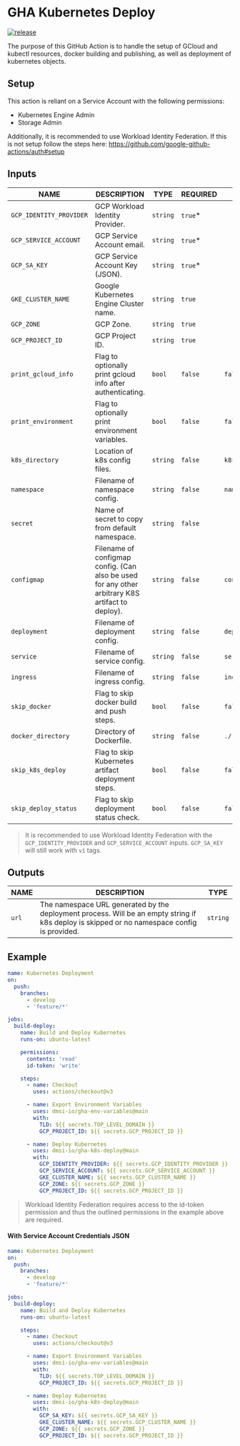 # GHA Kubernetes Deploy

[![release][release-badge]][release]

The purpose of this GitHub Action is to handle the setup of GCloud and kubectl resources, docker building and publishing, as well as deployment of kubernetes objects.

## Setup

This action is reliant on a Service Account with the following permissions:

- Kubernetes Engine Admin
- Storage Admin

Additionally, it is recommended to use Workload Identity Federation. If this is not setup follow the steps here: https://github.com/google-github-actions/auth#setup

## Inputs

| NAME                    | DESCRIPTION                                                                                      | TYPE     | REQUIRED | DEFAULT           |
|-------------------------|--------------------------------------------------------------------------------------------------|----------|----------|-------------------|
| `GCP_IDENTITY_PROVIDER` | GCP Workload Identity Provider.                                                                  | `string` | `true`\* |                   |
| `GCP_SERVICE_ACCOUNT`   | GCP Service Account email.                                                                       | `string` | `true`\* |                   |
| `GCP_SA_KEY`            | GCP Service Account Key (JSON).                                                                  | `string` | `true`\* |                   |
| `GKE_CLUSTER_NAME`      | Google Kubernetes Engine Cluster name.                                                           | `string` | `true`   |                   |
| `GCP_ZONE`              | GCP Zone.                                                                                        | `string` | `true`   |                   |
| `GCP_PROJECT_ID`        | GCP Project ID.                                                                                  | `string` | `true`   |                   |
| `print_gcloud_info`     | Flag to optionally print gcloud info after authenticating.                                       | `bool`   | `false`  | `false`           |
| `print_environment`     | Flag to optionally print environment variables.                                                  | `bool`   | `false`  | `false`           |
| `k8s_directory`         | Location of k8s config files.                                                                    | `string` | `false`  | `k8s`             |
| `namespace`             | Filename of namespace config.                                                                    | `string` | `false`  | `namespace.yaml`  |
| `secret`                | Name of secret to copy from default namespace.                                                   | `string` | `false`  |                   |
| `configmap`             | Filename of configmap config. (Can also be used for any other arbitrary K8S artifact to deploy). | `string` | `false`  | `configmap.yaml`  |
| `deployment`            | Filename of deployment config.                                                                   | `string` | `false`  | `deployment.yaml` |
| `service`               | Filename of service config.                                                                      | `string` | `false`  | `service.yaml`    |
| `ingress`               | Filename of ingress config.                                                                      | `string` | `false`  | `ingress.yaml`    |
| `skip_docker`           | Flag to skip docker build and push steps.                                                        | `bool`   | `false`  | `false`           |
| `docker_directory`      | Directory of Dockerfile.                                                                         | `string` | `false`  | `./`              |
| `skip_k8s_deploy`       | Flag to skip Kubernetes artifact deployment steps.                                               | `bool`   | `false`  | `false`           |
| `skip_deploy_status`    | Flag to skip deployment status check.                                                            | `bool`   | `false`  | `false`           |

> It is recommended to use Workload Identity Federation with the `GCP_IDENTITY_PROVIDER` and `GCP_SERVICE_ACCOUNT` inputs. `GCP_SA_KEY` will still work with `v1` tags.

## Outputs

| NAME  | DESCRIPTION                                                                                                                                 | TYPE     |
| ----- | ------------------------------------------------------------------------------------------------------------------------------------------- | -------- |
| `url` | The namespace URL generated by the deployment process. Will be an empty string if k8s deploy is skipped or no namespace config is provided. | `string` |

## Example

```yaml
name: Kubernetes Deployment
on:
  push:
    branches:
      - develop
      - 'feature/*'

jobs:
  build-deploy:
    name: Build and Deploy Kubernetes
    runs-on: ubuntu-latest

    permissions:
      contents: 'read'
      id-token: 'write'

    steps:
      - name: Checkout
        uses: actions/checkout@v3

      - name: Export Environment Variables
        uses: dmsi-io/gha-env-variables@main
        with:
          TLD: ${{ secrets.TOP_LEVEL_DOMAIN }}
          GCP_PROJECT_ID: ${{ secrets.GCP_PROJECT_ID }}

      - name: Deploy Kubernetes
        uses: dmsi-io/gha-k8s-deploy@main
        with:
          GCP_IDENTITY_PROVIDER: ${{ secrets.GCP_IDENTITY_PROVIDER }}
          GCP_SERVICE_ACCOUNT: ${{ secrets.GCP_SERVICE_ACCOUNT }}
          GKE_CLUSTER_NAME: ${{ secrets.GCP_CLUSTER_NAME }}
          GCP_ZONE: ${{ secrets.GCP_ZONE }}
          GCP_PROJECT_ID: ${{ secrets.GCP_PROJECT_ID }}
```

> Workload Identity Federation requires access to the id-token permission and thus the outlined permissions in the example above are required.

#### With Service Account Credentials JSON

```yaml
name: Kubernetes Deployment
on:
  push:
    branches:
      - develop
      - 'feature/*'

jobs:
  build-deploy:
    name: Build and Deploy Kubernetes
    runs-on: ubuntu-latest

    steps:
      - name: Checkout
        uses: actions/checkout@v3

      - name: Export Environment Variables
        uses: dmsi-io/gha-env-variables@main
        with:
          TLD: ${{ secrets.TOP_LEVEL_DOMAIN }}
          GCP_PROJECT_ID: ${{ secrets.GCP_PROJECT_ID }}

      - name: Deploy Kubernetes
        uses: dmsi-io/gha-k8s-deploy@main
        with:
          GCP_SA_KEY: ${{ secrets.GCP_SA_KEY }}
          GKE_CLUSTER_NAME: ${{ secrets.GCP_CLUSTER_NAME }}
          GCP_ZONE: ${{ secrets.GCP_ZONE }}
          GCP_PROJECT_ID: ${{ secrets.GCP_PROJECT_ID }}
```

<!-- badge links -->

[release]: https://github.com/dmsi-io/gha-k8s-deploy/releases
[release-badge]: https://img.shields.io/github/v/release/dmsi-io/gha-k8s-deploy?style=for-the-badge&logo=github
